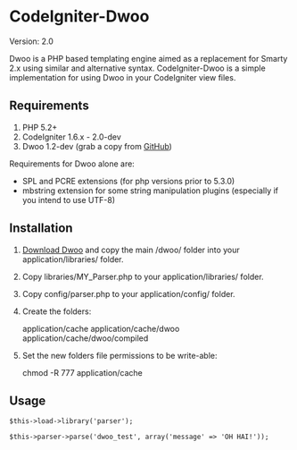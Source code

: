 CodeIgniter-Dwoo
================

Version: 2.0

Dwoo is a PHP based templating engine aimed as a replacement for Smarty 2.x using similar and alternative syntax.
CodeIgniter-Dwoo is a simple implementation for using Dwoo in your CodeIgniter view files.


Requirements
------------

1. PHP 5.2+
2. CodeIgniter 1.6.x - 2.0-dev
3. Dwoo 1.2-dev (grab a copy from [GitHub](http://github.com/Seldaek/Dwoo/archives/master))

Requirements for Dwoo alone are:

* SPL and PCRE extensions (for php versions prior to 5.3.0)
* mbstring extension for some string manipulation plugins (especially if you intend to use UTF-8)


Installation
------------

1. [Download Dwoo](http://github.com/Seldaek/Dwoo/archives/master) and copy the main /dwoo/ folder into your application/libraries/ folder.

2. Copy libraries/MY_Parser.php to your application/libraries/ folder.

3. Copy config/parser.php to your application/config/ folder.

4. Create the folders:

	application/cache
	application/cache/dwoo
	application/cache/dwoo/compiled

5. Set the new folders file permissions to be write-able:

	chmod -R 777 application/cache


Usage
-----

	$this->load->library('parser');
	
	$this->parser->parse('dwoo_test', array('message' => 'OH HAI!'));